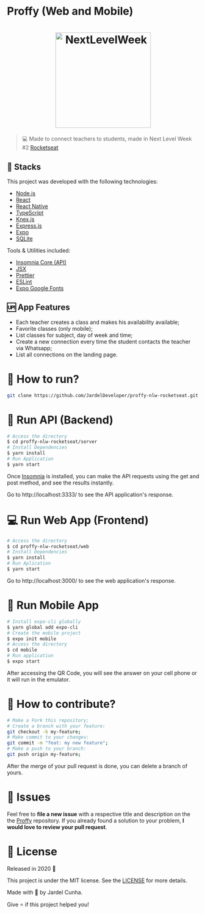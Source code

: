 # Proffy (Web and Mobile)

<h1 align="center">
    <img alt="NextLevelWeek" title="#NextLevelWeek" src=".github/teste1.svg" width="250px" />
</h1>

> :computer: Made to connect teachers to students, made in Next Level Week #2 [Rocketseat](https://rocketseat.com.br/)

## 🚀 Stacks

This project was developed with the following technologies:

- [Node.js](https://nodejs.org/en/)
- [React](https://reactjs.org)
- [React Native](https://reactnative.dev/)
- [TypeScript](https://www.typescriptlang.org/docs)
- [Knex.js](http://knexjs.org/)
- [Express.js](https://expressjs.com/pt-br/guide/routing.html)
- [Expo](https://expo.io/)
- [SQLite](https://www.sqlite.org/docs.html)

Tools & Utilities included:

- [Insomnia Core (API)](https://support.insomnia.rest/)
- [JSX](https://jsx.github.io/doc.html)
- [Prettier](https://prettier.io/docs/en/index.html)
- [ESLint](https://eslint.org/docs/user-guide/getting-started)
- [Expo Google Fonts](https://github.com/expo/google-fonts)

## :up: App Features

- Each teacher creates a class and makes his availability available;
- Favorite classes (only mobile);
- List classes for subject, day of week and time;
- Create a new connection every time the student contacts the teacher via Whatsapp;
- List all connections on the landing page.

# :construction_worker: How to run?

```bash
git clone https://github.com/JardelDeveloper/proffy-nlw-rocketseat.git
```

# :incoming_envelope: Run API (Backend)

```bash
# Access the directory
$ cd proffy-nlw-rocketseat/server
# Install Dependencies
$ yarn install
# Run Apṕlication
$ yarn start
```

Once [Insomnia](https://insomnia.rest/download/core/?&ref=https%3A%2F%2Fwww.google.com%2F) is installed, you can make the API requests using the get and post method, and see the results instantly.

Go to http://localhost:3333/ to see the API application's response.

# :computer: Run Web App (Frontend)

```bash
# Access the directory
$ cd proffy-nlw-rocketseat/web
# Install Dependencies
$ yarn install
# Run Aplication
$ yarn start
```

Go to http://localhost:3000/ to see the web application's response.

# :iphone: Run Mobile App

```bash
# Install expo-cli globally
$ yarn global add expo-cli
# Create the mobile project
$ expo init mobile
# Access the directory
$ cd mobile
# Run application
$ expo start
```

After accessing the QR Code, you will see the answer on your cell phone or it will run in the emulator.

# 🤔 How to contribute?

```bash
# Make a Fork this repository;
# Create a branch with your feature:
git checkout -b my-feature;
# Make commit to your changes:
git commit -m "feat: my new feature";
# Make a push to your branch:
git push origin my-feature;
```

After the merge of your pull request is done, you can delete a branch of yours.

# :wrench: Issues

Feel free to **file a new issue** with a respective title and description on the the [Proffy](https://github.com/JardelDeveloper/proffy-nlw-rocketseat/issues) repository. If you already found a solution to your problem, **I would love to review your pull request**.

# :memo: License

Released in 2020 :closed_book:

This project is under the MIT license. See the [LICENSE](https://github.com/JardelDeveloper/proffy-web-mobile/blob/master/LICENSE) for more details.

Made with :green_heart: by Jardel Cunha.

Give :star: if this project helped you!
